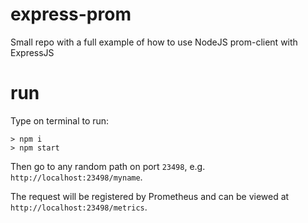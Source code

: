 # express-prom
Small repo with a full example of how to use NodeJS prom-client with ExpressJS

# run
Type on terminal to run:

```
> npm i
> npm start
```

Then go to any random path on port `23498`, e.g. `http://localhost:23498/myname`.

The request will be registered by Prometheus and can be viewed at `http://localhost:23498/metrics`.